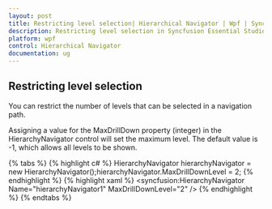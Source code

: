 ```yaml
---
layout: post
title: Restricting level selection| Hierarchical Navigator | Wpf | Syncfusion
description: Restricting level selection in Syncfusion Essential Studio WPF Hierarchy Navigator control, its elements and more.
platform: wpf
control: Hierarchical Navigator
documentation: ug
---
```


## Restricting level selection

You can restrict the number of levels that can be selected in a navigation path.

Assigning a value for the MaxDrillDown property (integer) in the HierarchyNavigator control will set the maximum level. The default value is -1, which allows all levels to be shown.

{% tabs %}
{% highlight c# %}
HierarchyNavigator hierarchyNavigator = new HierarchyNavigator();hierarchyNavigator.MaxDrillDownLevel = 2;
{% endhighlight %}
{% highlight xaml %}
<syncfusion:HierarchyNavigator Name="hierarchyNavigator1" MaxDrillDownLevel="2" />
{% endhighlight %}
{% endtabs %}


